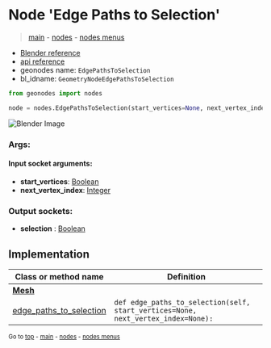 # Node 'Edge Paths to Selection'

> [main](../structure.md) - [nodes](nodes.md) - [nodes menus](nodes_menus.md)

- [Blender reference](https://docs.blender.org/manual/en/latest/modeling/geometry_nodes/mesh/edge_paths_to_selection.html)
- [api reference](https://docs.blender.org/api/current/bpy.types.GeometryNodeEdgePathsToSelection.html)
- geonodes name: `EdgePathsToSelection`
- bl_idname: `GeometryNodeEdgePathsToSelection`

```python
from geonodes import nodes

node = nodes.EdgePathsToSelection(start_vertices=None, next_vertex_index=None)
```

![Blender Image](https://docs.blender.org/manual/en/latest/_images/node-types_GeometryNodeEdgePathsToSelection.webp)

### Args:

#### Input socket arguments:

- **start_vertices**: [Boolean](Boolean.md)
- **next_vertex_index**: [Integer](Integer.md)

### Output sockets:

- **selection** : [Boolean](Boolean.md)

## Implementation

| Class or method name | Definition |
|----------------------|------------|
| **[Mesh](Mesh.md)** |
| [edge_paths_to_selection](Mesh.md#edge_paths_to_selection) | `def edge_paths_to_selection(self, start_vertices=None, next_vertex_index=None):` |
<sub>Go to [top](#node-Edge-Paths-to-Selection) - [main](../structure.md) - [nodes](nodes.md) - [nodes menus](nodes_menus.md)</sub>

